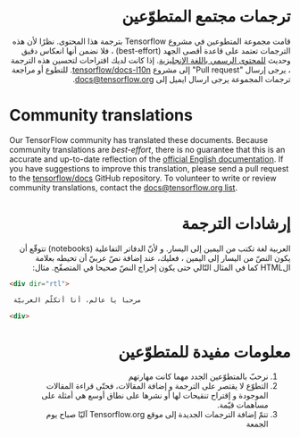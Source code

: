 <div dir="rtl">

# ترجمات مجتمع المتطوّعين

 قامت مجموعة المتطوعين في مشروع Tensorflow بترجمة هذا المحتوى. نظرًا لأن هذه الترجمات تعتمد على قاعدة أقصى الجهد (best-effort) ، فلا نضمن أنها انعكاس دقيق وحديث [للمحتوى الرسمي باللغة الإنجليزية](https://www.tensorflow.org/?hl=en). إذا كانت لديك اقتراحات لتحسين هذه الترجمة ، يرجى إرسال "Pull request" إلى مشروع [tensorflow/docs-l10n](https://github.com/tensorflow/docs-l10n). للتطوع أو مراجعة ترجمات المجموعة يرجى ارسال ايميل إلى docs@tensorflow.org.

</div>

# Community translations

Our TensorFlow community has translated these documents. Because community
translations are *best-effort*, there is no guarantee that this is an accurate
and up-to-date reflection of the
[official English documentation](https://www.tensorflow.org/?hl=en).
If you have suggestions to improve this translation, please send a pull request
to the [tensorflow/docs](https://github.com/tensorflow/docs) GitHub repository.
To volunteer to write or review community translations, contact the
[docs@tensorflow.org list](https://groups.google.com/a/tensorflow.org/forum/#!forum/docs).

<div dir="rtl">

# إرشادات الترجمة


العربية لغة تكتب من اليمين إلى اليسار. و لأنّ الدفاتر التفاعلية (notebooks) تتوقّع أن يكون النصّ من اليسار إلى اليمين ، فعليك، عند إضافة نصّ عربيّ أن تحيطه بعلامة الHTML كما في المثال التّالي حتى يكون إخراج النصّ صحيحا في المتصفّح. مثال:

</div>

```html
<div dir="rtl">

 مرحبا يا عالم، أنا أتكلّم العربيّة

<div>
```

<div dir="rtl">

# معلومات مفيدة للمتطوّعين

1. نرحبّ بالمتطوّعين الجدد مهما كانت مهارتهم
3. التطوّع لا يقتصر على الترجمة و إضافة المقالات، فحتّى قراءة المقالات الموجودة و إقتراح تنقيحات لها أو نشرها على نطاق أوسع هي أمثلة على مساهمات قيّمة.
2. تتمّ إضافة الترجمات الجديدة إلى موقع Tensorflow.org آليّا صباح يوم الجمعة

</div>
